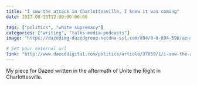 ```yaml
---
title: "I saw the attack in Charlottesville, I knew it was coming"
date: 2017-08-15T12:00:00-06:00

tags: ["politics", "white supremacy"]
categories: ["writing", "talks-media-podcasts"]
image: "https://dazedimg-dazedgroup.netdna-ssl.com/894/0-0-894-596/azure/dazed-prod/1210/8/1218877.jpg"

# Set your external url
link: "http://www.dazeddigital.com/politics/article/37059/1/i-saw-the-attack-at-charlottesville-i-knew-it-was-coming"
---
```


My piece for Dazed written in the aftermath of Unite the Right in Charlottesville.